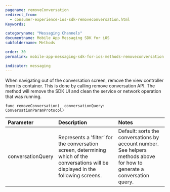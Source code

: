 ```yaml
---
pagename: removeConversation
redirect_from:
  - consumer-experience-ios-sdk-removeconversation.html
Keywords:

categoryname: "Messaging Channels"
documentname: Mobile App Messaging SDK for iOS
subfoldername: Methods

order: 30
permalink: mobile-app-messaging-sdk-for-ios-methods-removeconversation.html

indicator: messaging
---
```


When navigating out of the conversation screen, remove the view controller from its container. This is done by calling remove conversation API. The method will remove the SDK UI and clean the service or network operation that was running.

`func removeConversation(_ conversationQuery: ConversationParamProtocol)`

| Parameter | Description | Notes |
| :--- | :--- | :--- |
| conversationQuery | Represents a 'filter’ for the conversation screen, determining which of the conversations will be displayed in the following screens. | Default: sorts the conversations by account number. <br> See helpers methods above for how to generate a conversation query. |